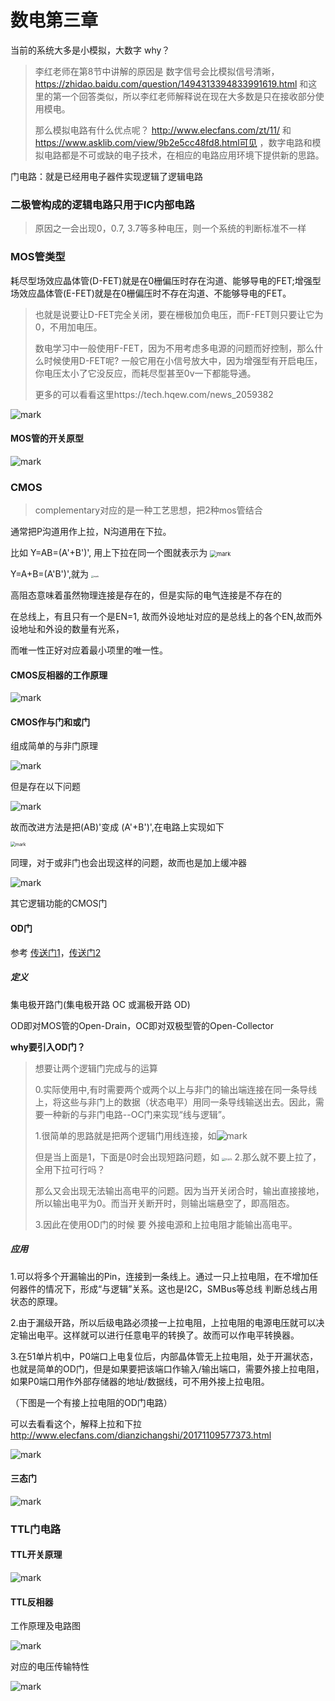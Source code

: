 # 数电第三章

当前的系统大多是小模拟，大数字  why？

> 李红老师在第8节中讲解的原因是 数字信号会比模拟信号清晰，https://zhidao.baidu.com/question/1494313394833991619.html 和这里的第一个回答类似，所以李红老师解释说在现在大多数是只在接收部分使用模电。
>
> 那么模拟电路有什么优点呢？
> http://www.elecfans.com/zt/11/ 和 https://www.asklib.com/view/9b2e5cc48fd8.html可见 ，数字电路和模拟电路都是不可或缺的电子技术，在相应的电路应用环境下提供新的思路。



门电路：就是已经用电子器件实现逻辑了逻辑电路

### 二极管构成的逻辑电路只用于IC内部电路

> 原因之一会出现0，0.7, 3.7等多种电压，则一个系统的判断标准不一样

### MOS管类型

耗尽型场效应晶体管(D-FET)就是在0栅偏压时存在沟道、能够导电的FET;增强型场效应晶体管(E-FET)就是在0栅偏压时不存在沟道、不能够导电的FET。

> 也就是说要让D-FET完全关闭，要在栅极加负电压，而F-FET则只要让它为0，不用加电压。
>
> 数电学习中一般使用F-FET，因为不用考虑多电源的问题而好控制，那么什么时候使用D-FET呢?
>一般它用在小信号放大中，因为增强型有开启电压，你电压太小了它没反应，而耗尽型甚至0v一下都能导通。
>
> 更多的可以看看这里https://tech.hqew.com/news_2059382

![mark](http://mally.oss-cn-qingdao.aliyuncs.com/PicGo上传的图片/20200404/093440202.png)



#### MOS管的开关原型

![mark](http://mally.oss-cn-qingdao.aliyuncs.com/PicGo上传的图片/20200402/182729790.png)









### CMOS 

> complementary对应的是一种工艺思想，把2种mos管结合

通常把P沟道用作上拉，N沟道用在下拉。

比如 Y=AB=(A'+B')', 用上下拉在同一个图就表示为 <img src="http://mally.oss-cn-qingdao.aliyuncs.com/PicGo上传的图片/20200404/094204064.png" alt="mark" style="zoom:67%;" />

Y=A+B=(A'B')',就为 <img src="http://mally.oss-cn-qingdao.aliyuncs.com/PicGo上传的图片/20200404/102128517.png" alt="mark" style="zoom: 25%;" />



高阻态意味着虽然物理连接是存在的，但是实际的电气连接是不存在的

在总线上，有且只有一个是EN=1, 故而外设地址对应的是总线上的各个EN,故而外设地址和外设的数量有光系，

而唯一性正好对应着最小项里的唯一性。

#### CMOS反相器的工作原理

![mark](http://mally.oss-cn-qingdao.aliyuncs.com/PicGo上传的图片/20200402/185352445.png)



#### CMOS作与门和或门

组成简单的与非门原理

![mark](http://mally.oss-cn-qingdao.aliyuncs.com/PicGo上传的图片/20200402/191503339.png)

但是存在以下问题

![mark](http://mally.oss-cn-qingdao.aliyuncs.com/PicGo上传的图片/20200402/191652302.png)

故而改进方法是把(AB)'变成 (A'+B')',在电路上实现如下

<img src="http://mally.oss-cn-qingdao.aliyuncs.com/PicGo上传的图片/20200402/205756279.png" alt="mark" style="zoom:50%;" />



同理，对于或非门也会出现这样的问题，故而也是加上缓冲器

![mark](http://mally.oss-cn-qingdao.aliyuncs.com/PicGo上传的图片/20200402/210457802.png)

其它逻辑功能的CMOS门







#### OD门

参考 [传送门1](https://blog.csdn.net/qq258711519/article/details/10957253)，[传送门2](http://www.elecfans.com/dianzichangshi/20171109577373.html)

##### 定义

集电极开路门(集电极开路 OC 或漏极开路 OD)

 OD即对MOS管的Open-Drain，OC即对双极型管的Open-Collector

**why要引入OD门？**

> 想要让两个逻辑门完成与的运算
>
> 0.实际使用中,有时需要两个或两个以上与非门的输出端连接在同一条导线上，将这些与非门上的数据（状态电平）用同一条导线输送出去。因此，需要一种新的与非门电路--OC门来实现“线与逻辑”。
>
> 1.很简单的思路就是把两个逻辑门用线连接，如![mark](http://mally.oss-cn-qingdao.aliyuncs.com/PicGo上传的图片/20200406/113939639.png)
>
> 但是当上面是1，下面是0时会出现短路问题，如
> <img src="http://mally.oss-cn-qingdao.aliyuncs.com/PicGo上传的图片/20200406/114500930.png" alt="mark" style="zoom: 33%;" />
> 2.那么就不要上拉了，全用下拉可行吗？
>
> 那么又会出现无法输出高电平的问题。因为当开关闭合时，输出直接接地，所以输出电平为0。而当开关断开时，则输出端悬空了，即高阻态。
>
> 3.因此在使用OD门的时候 要 外接电源和上拉电阻才能输出高电平。

##### 应用

1.可以将多个开漏输出的Pin，连接到一条线上。通过一只上拉电阻，在不增加任何器件的情况下，形成“与逻辑”关系。这也是I2C，SMBus等总线 判断总线占用状态的原理。

2.由于漏级开路，所以后级电路必须接一上拉电阻，上拉电阻的电源电压就可以决定输出电平。这样就可以进行任意电平的转换了。故而可以作电平转换器。

3.在51单片机中，P0端口上电复位后，内部晶体管无上拉电阻，处于开漏状态，也就是简单的OD门，但是如果要把该端口作输入/输出端口，需要外接上拉电阻，如果P0端口用作外部存储器的地址/数据线，可不用外接上拉电阻。

（下图是一个有接上拉电阻的OD门电路）

可以去看看这个，解释上拉和下拉 http://www.elecfans.com/dianzichangshi/20171109577373.html

![mark](http://mally.oss-cn-qingdao.aliyuncs.com/PicGo上传的图片/20200403/152843336.png)

#### 三态门

![mark](http://mally.oss-cn-qingdao.aliyuncs.com/PicGo上传的图片/20200423/112551896.jpg)



### TTL门电路

#### TTL开关原理

![mark](http://mally.oss-cn-qingdao.aliyuncs.com/PicGo上传的图片/20200403/153703315.png)

#### TTL反相器

工作原理及电路图

![mark](http://mally.oss-cn-qingdao.aliyuncs.com/PicGo上传的图片/20200403/154539998.png)

对应的电压传输特性

![mark](http://mally.oss-cn-qingdao.aliyuncs.com/PicGo上传的图片/20200403/154219807.png)
